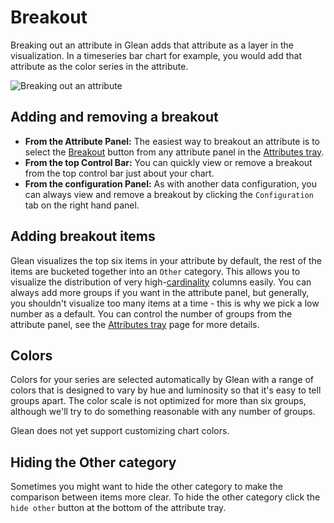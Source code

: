 # Breakout

Breaking out an attribute in Glean adds that attribute as a layer in the visualization.  In a timeseries bar chart for example, you would add that attribute as the color series in the attribute.

![Breaking out an attribute](/assets/breakout4.gif)

## Adding and removing a breakout

- **From the Attribute Panel:** The easiest way to breakout an attribute is to select the [Breakout](Breakout)  button from any attribute panel in the [Attributes tray](Attributes-tray).
- **From the top Control Bar:** You can quickly view or remove a breakout from the top control bar just about your chart.
- **From the configuration Panel:** As with another data configuration, you can always view and remove a breakout by clicking the `Configuration` tab on the right hand panel.

## Adding breakout items

Glean visualizes the top six items in your attribute by default, the rest of the items are bucketed together into an `Other` category.  This allows you to visualize the distribution of very high-[cardinality](https://en.wikipedia.org/wiki/Cardinality) columns easily.  You can always add more groups if you want in the attribute panel, but generally, you shouldn't visualize too many items at a time - this is why we pick a low number as a default.  You can control the number of groups from the attribute panel, see the [Attributes tray](Attributes-tray) page for more details.

## Colors

Colors for your series are selected automatically by Glean with a range of colors that is designed to vary by hue and luminosity so that it's easy to tell groups apart.  The color scale is not optimized for more than six groups, although we'll try to do something reasonable with any number of groups.

Glean does not yet support customizing chart colors.

## Hiding the Other category

Sometimes you might want to hide the other category to make the comparison between items more clear.  To hide the other category click the `hide other` button at the bottom of the attribute tray.
